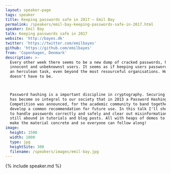 ```yaml
---
layout: speaker-page
tags: speaker
title: Keeping passwords safe in 2017 – Emil Bay
permalink: /speakers/emil-bay-keeping-passwords-safe-in-2017.html
speaker: Emil Bay
talk: Keeping passwords safe in 2017
website: 'http://bayes.dk'
twitter: 'https://twitter.com/emilbayes'
github: 'https://github.com/emilbayes'
from: 'Copenhagen, Denmark'
description: >-
  Every other week there seems to be a new dump of cracked passwords, hurting
  innocent and unbeknownst users. It seems as if keeping users passwords safe is
  an herculean task, even beyond the most resourceful organisations. However it
  doesn't have to be.



  Password hashing is a important discipline in cryptography. Securing passwords
  has become so integral to our society that in 2013 a Password Hashing
  Competition was announced, for the academic community to band together and
  develop a common recommendation for future use. In this talk I'll showcase how
  to handle passwords correctly and safely and clear out misinformation that is
  still abound in tutorials and blog posts. All with heaps of demos to motivate,
  make the material concrete and so everyone can follow along!
image:
  height: 1500
  width: 1000
  type: jpg
  heightSite: 300
  filename: /speakers/images/emil-bay.jpg
---
```


{% include speaker.md %}
